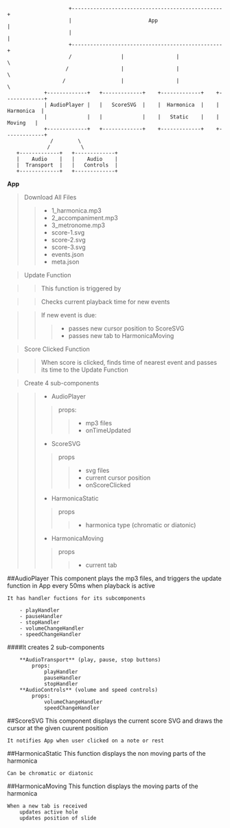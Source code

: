 

```
                    +-------------------------------------------------+
                    |                         App                     |
                    |                                                 |
                    +-------------------------------------------------+
                    /                |                 |              \
                   /                 |                 |               \
                  /                  |                 |                \
            +-------------+   +-------------+    +-------------+    +-------------+ 
            | AudioPlayer |   |   ScoreSVG  |    |  Harmonica  |    |  Harmonica  |
            |             |   |             |    |   Static    |    |    Moving   |
            +-------------+   +-------------+    +-------------+    +-------------+
              /        \       
             /          \
   +-------------+   +-------------+    
   |    Audio    |   |    Audio    |   
   |  Transport  |   |   Controls  |   
   +-------------+   +-------------+   

```

**App**
>Download All Files
>>- 1_harmonica.mp3
>>- 2_accompaniment.mp3
>>- 3_metronome.mp3
>>- score-1.svg
>>- score-2.svg
>>- score-3.svg
>>- events.json
>>- meta.json

>Update Function

>>This function is triggered by <AudioPlayer>

>>Checks current playback time for new events

>>If new event is due:
>>>- passes new cursor position to ScoreSVG
>>>- passes new tab to HarmonicaMoving

>Score Clicked Function

>>When score is clicked, finds time of nearest event and passes its time to the Update Function

>Create 4 sub-components

>>- AudioPlayer
>>>props:
>>>>- mp3 files
>>>>- onTimeUpdated
>>- ScoreSVG
>>>props
>>>>- svg files
>>>>- current cursor position
>>>>- onScoreClicked
>>- HarmonicaStatic 
>>>props
>>>>- harmonica type (chromatic or diatonic)
>>- HarmonicaMoving
>>>props
>>>>- current tab

##AudioPlayer
    This component plays the mp3 files, and triggers the update function in App every 50ms when playback is active

    It has handler fuctions for its subcomponents

        - playHandler
        - pauseHandler
        - stopHandler
        - volumeChangeHandler
        - speedChangeHandler

####It creates 2 sub-components

        **AudioTransport** (play, pause, stop buttons)
            props:
                playHandler
                pauseHandler
                stopHandler
        **AudioControls** (volume and speed controls)
            props:
                volumeChangeHandler
                speedChangeHandler

##ScoreSVG
    This component displays the current score SVG and draws the cursor at the given cuurent position

    It notifies App when user clicked on a note or rest   

##HarmonicaStatic
    This function displays the non moving parts of the harmonica

    Can be chromatic or diatonic

##HarmonicaMoving
    This function displays the moving parts of the harmonica

    When a new tab is received
        updates active hole
        updates position of slide 